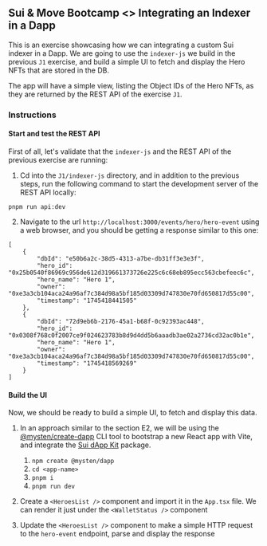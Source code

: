 ## Sui & Move Bootcamp <> Integrating an Indexer in a Dapp

This is an exercise showcasing how we can integrating a custom Sui indexer in a Dapp. We are going to use the `indexer-js` we build in the previous `J1` exercise, and build a simple UI to fetch and display the Hero NFTs that are stored in the DB.

The app will have a simple view, listing the Object IDs of the Hero NFTs, as they are returned by the REST API of the exercise `J1`.

### Instructions

#### Start and test the REST API

First of all, let's validate that the `indexer-js` and the REST API of the previous exercise are running:

1. Cd into the `J1/indexer-js` directory, and in addition to the previous steps, run the following command to start the development server of the REST API locally:

```
pnpm run api:dev
```

2. Navigate to the url `http://localhost:3000/events/hero/hero-event` using a web browser, and you should be getting a response similar to this one:

```
[
    {
        "dbId": "e50b6a2c-38d5-4313-a7be-db31ff3e3e3f",
        "hero_id": "0x25b0540f86969c956de612d319661373726e225c6c68eb895ecc563cbefeec6c",
        "hero_name": "Hero 1",
        "owner": "0xe3a3cb104aca24a96af7c384d98a5bf185d03309d747830e70fd650817d55c00",
        "timestamp": "1745418441505"
    },
    {
        "dbId": "72d9eb6b-2176-45a1-b68f-0c92393ac448",
        "hero_id": "0x0308f768c0f2007ce9f024623783b8d9d4dd5b6aaadb3ae02a2736cd32ac0b1e",
        "hero_name": "Hero 1",
        "owner": "0xe3a3cb104aca24a96af7c384d98a5bf185d03309d747830e70fd650817d55c00",
        "timestamp": "1745418569269"
    }
]
```

#### Build the UI

Now, we should be ready to build a simple UI, to fetch and display this data.

1. In an approach similar to the section E2, we will be using the [@mysten/create-dapp](https://sdk.mystenlabs.com/dapp-kit/create-dapp) CLI tool to bootstrap a new React app with Vite, and integrate the [Sui dApp Kit](https://sdk.mystenlabs.com/dapp-kit) package.

   1. `npm create @mysten/dapp`
   2. `cd <app-name>`
   3. `pnpm i`
   4. `pnpm run dev`

2. Create a `<HeroesList />` component and import it in the `App.tsx` file. We can render it just under the `<WalletStatus />` component

3. Update the `<HeroesList />` component to make a simple HTTP request to the `hero-event` endpoint, parse and display the response
